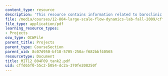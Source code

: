 ```yaml
---
content_type: resource
description: 'This resource contains information related to baroclinic instability. '
file: /media/courses/12-804-large-scale-flow-dynamics-lab-fall-2009/cffd65f055c2b054dc2a370fe208250f_MIT12_804F09_tank2.pdf
file_type: application/pdf
learning_resource_types:
- Projects
ocw_type: OCWFile
parent_title: Projects
parent_type: CourseSection
parent_uid: 8c07d950-bf18-5705-250a-f682bbf40565
resourcetype: Document
title: MIT12_804F09_tank2.pdf
uid: cffd65f0-55c2-b054-dc2a-370fe208250f
---
```

